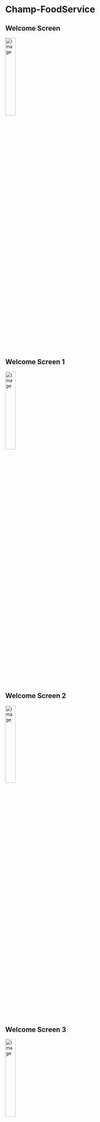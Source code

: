
# Champ-FoodService



## Welcome Screen
<img width="25%" height="25%" alt="image" src="https://github.com/PranavDalvi9/Champ-FoodService/assets/96105012/56c7367b-6b4e-41e7-8890-07dac84fa590">

## Welcome Screen 1
<img width="25%" height="25%" alt="image" src="https://github.com/PranavDalvi9/Champ-FoodService/assets/96105012/8ec028b1-21e7-480d-9705-01a892fd761a">

## Welcome Screen 2
<img width="25%" height="25%" alt="image" src="https://github.com/PranavDalvi9/Champ-FoodService/assets/96105012/858aab2b-7dad-4aef-9607-8f7bd4a83b78">

## Welcome Screen 3
<img width="25%" height="25%" alt="image" src="https://github.com/PranavDalvi9/Champ-FoodService/assets/96105012/6ba31d47-8fe1-4e7e-9ff0-21457932b858">

## Sign-In Screen
<img width="25%" height="25%" alt="image" src="https://github.com/PranavDalvi9/Champ-FoodService/assets/96105012/5f447533-82b8-42d7-8585-dfe897bd8449">

## Sign-In Screen Error
<img width="25%" height="25%" alt="image" src="https://github.com/PranavDalvi9/Champ-FoodService/assets/96105012/0b0bd494-9a11-4a3b-823f-fced079d67a9">

## Home Screen
<img width="25%" height="25%" alt="image" src="https://github.com/PranavDalvi9/Champ-FoodService/assets/96105012/168c96ef-8dca-4508-aa27-8baed1cc19ac">

## Home Screen 2
<img width="25%" height="25%" alt="image" src="https://github.com/PranavDalvi9/Champ-FoodService/assets/96105012/4ff80bd2-3836-450c-8bc8-737838166b98">


## Search Screen
<img width="25%" height="25%" alt="image" src="https://github.com/PranavDalvi9/Champ-FoodService/assets/96105012/500a6490-7119-4e47-8357-37707efb81dd">


## Orders Screen
<img width="25%" height="25%" alt="image" src="https://github.com/PranavDalvi9/Champ-FoodService/assets/96105012/f09abc39-b607-40ad-80b3-f1ae8553e9e1">

## Profile Screen
<img width="25%" height="25%" alt="image" src="https://github.com/PranavDalvi9/Champ-FoodService/assets/96105012/fe67d009-ac07-47d0-9b86-019e875102d4">










